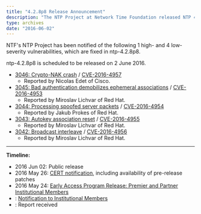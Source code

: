 ```yaml
---
title: "4.2.8p8 Release Announcement"
description: "The NTP Project at Network Time Foundation released NTP 4.2.8p8 on June 2, 2016. This release addresses 5 vulnerabilities."
type: archives
date: "2016-06-02"
---
```


NTF's NTP Project has been notified of the following 1 high- and 4 low-severity vulnerabilities, which are fixed in ntp-4.2.8p8.

ntp-4.2.8p8 is scheduled to be released on 2 June 2016.

* [3046: Crypto-NAK crash](/support/securitynotice/ntpbug3046/) / [CVE-2016-4957](https://nvd.nist.gov/vuln/detail/CVE-2016-4957)
  * Reported by Nicolas Edet of Cisco. 
* [3045: Bad authentication demobilizes ephemeral associations](/support/securitynotice/ntpbug3045/) / [CVE-2016-4953](https://nvd.nist.gov/vuln/detail/CVE-2016-4953)
  * Reported by Miroslav Lichvar of Red Hat. 
* [3044: Processing spoofed server packets](/support/securitynotice/ntpbug3044/) / [CVE-2016-4954](https://nvd.nist.gov/vuln/detail/CVE-2016-4954)
  * Reported by Jakub Prokes of Red Hat. 
* [3043: Autokey association reset](/support/securitynotice/ntpbug3043/) / [CVE-2016-4955](https://nvd.nist.gov/vuln/detail/CVE-2016-4955)
  * Reported by Miroslav Lichvar of Red Hat. 
* [3042: Broadcast interleave](/support/securitynotice/ntpbug3042/) / [CVE-2016-4956](https://nvd.nist.gov/vuln/detail/CVE-2016-4956)
  * Reported by Miroslav Lichvar of Red Hat. 

* * *

**Timeline:**

* 2016 Jun 02: Public release
* 2016 May 26: [CERT notification](https://www.kb.cert.org/vuls/id/321640), including availability of pre-release patches 
* 2016 May 24: [Early Access Program Release: Premier and Partner Institutional Members](https://www.nwtime.org/membership/benefits/)
* : [Notification to Institutional Members](https://www.nwtime.org/membership/benefits/)
* : Report received